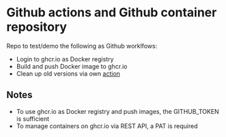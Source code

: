 # Github actions and Github container repository

Repo to test/demo the following as Github worklfows:
   - Login to ghcr.io as Docker registry
   - Build and push Docker image to ghcr.io
   - Clean up old versions via own [action](https://github.com/d22/cleanup-ghcr-containers-action)

## Notes
  - To use ghcr.io as Docker registry and push images, the GITHUB_TOKEN is sufficient
  - To manage containers on ghcr.io via REST API, a PAT is required
